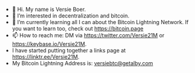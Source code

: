 - 👋 Hi.  My name is Versie Boer.
- 👀 I’m interested in decentralization and bitcoin.
- 🌱 I’m currently learning all I can about the Bitcoin Lightning Network.  If you want to learn too, check out https://bitcoin.page
- 📫 How to reach me: DM via https://twitter.com/Versie21M or https://keybase.io/Versie21M.
- I have started putting together a links page at https://linktr.ee/Versie21M.
- My Bitcoin Lightning Address is: versiebtc@getalby.com


<!---
versieboer/versieboer is a ✨ special ✨ repository because its `README.md` (this file) appears on your GitHub profile.
You can click the Preview link to take a look at your changes.
--->
